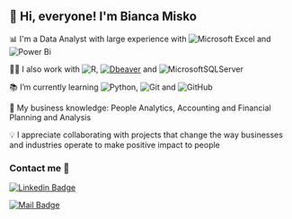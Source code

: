## 👋  Hi, everyone! I'm Bianca Misko 

 📊 I'm a Data Analyst with large experience with ![Microsoft Excel](https://img.shields.io/badge/Microsoft_Excel-217346?style=flat&logo=microsoft-excel&logoColor=white) and ![Power Bi](https://img.shields.io/badge/power_bi-F2C811?style=flat&logo=powerbi&logoColor=black)

👩‍💻  I also work with ![R](https://img.shields.io/badge/r-%23276DC3.svg?style=flat&logo=r&logoColor=white), <a href="#"><img alt="Dbeaver" src="https://custom-icon-badges.demolab.com/badge/-Dbeaver-372923?logo=dbeaver-mono&logoColor=white"></a> and ![MicrosoftSQLServer](https://img.shields.io/badge/Microsoft%20SQL%20Server-CC2927?style=flat&logo=microsoft%20sql%20server&logoColor=white)

📚 I’m currently learning ![Python](https://img.shields.io/badge/python-3670A0?style=flat&logo=python&logoColor=ffdd54), ![Git](https://img.shields.io/badge/git-%23F05033.svg?style=flat&logo=git&logoColor=white)
and ![GitHub](https://img.shields.io/badge/github-%23121011.svg?style=flat&logo=github&logoColor=white)

💼 My business knowledge: People Analytics, Accounting and Financial Planning and Analysis

💡 I appreciate collaborating with projects that change the way businesses and industries operate to make positive impact to people

### Contact me 💬 

[![Linkedin Badge](https://img.shields.io/badge/-biancamisko-blue?style=flat-square&logo=Linkedin&logoColor=white&link=https://www.linkedin.com/in/biancamisko/)](https://www.linkedin.com/in/biancamisko/)

[![Mail Badge](https://img.shields.io/badge/-gmail-c14438?style=flat&logo=Gmail&logoColor=white&link=mailto:biancamisko@gmail.com)](biancamisko@gmail.com)
